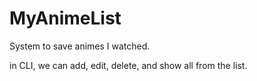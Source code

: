 # MyAnimeList

System to save animes I watched.

in CLI, we can add, edit, delete, and show all from the list.
